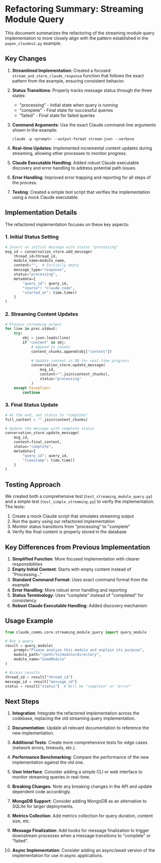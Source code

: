 # Refactoring Summary: Streaming Module Query

This document summarizes the refactoring of the streaming module query implementation to more closely align with the pattern established in the `popen_claudev2.py` example.

## Key Changes

1. **Streamlined Implementation**: Created a focused `stream_and_store_claude_response` function that follows the exact pattern from the example, ensuring consistent behavior.

2. **Status Transitions**: Properly tracks message status through the three states:
   - "processing" - Initial state when query is running
   - "complete" - Final state for successful queries
   - "failed" - Final state for failed queries

3. **Command Arguments**: Use the exact Claude command-line arguments shown in the example:
   ```
   claude -p <prompt> --output-format stream-json --verbose
   ```

4. **Real-time Updates**: Implemented incremental content updates during streaming, allowing other processes to monitor progress.

5. **Claude Executable Handling**: Added robust Claude executable discovery and error handling to address potential path issues.

6. **Error Handling**: Improved error trapping and reporting for all steps of the process.

7. **Testing**: Created a simple test script that verifies the implementation using a mock Claude executable.

## Implementation Details

The refactored implementation focuses on these key aspects:

### 1. Initial Status Setting

```python
# Insert an initial message with status "processing"
msg_id = conversation_store.add_message(
    thread_id=thread_id,
    module_name=module_name,
    content="",  # Initially empty
    message_type="response",
    status="processing",
    metadata={
        "query_id": query_id,
        "source": "claude_code",
        "started_at": time.time()
    }
)
```

### 2. Streaming Content Updates

```python
# Process streaming output
for line in proc.stdout:
    try:
        obj = json.loads(line)
        if "content" in obj:
            # Append to chunks
            content_chunks.append(obj["content"])
            
            # Update content in DB for real-time progress
            conversation_store.update_message(
                msg_id,
                content="".join(content_chunks),
                status="processing"
            )
    except Exception:
        continue
```

### 3. Final Status Update

```python
# At the end, set status to "complete"
full_content = "".join(content_chunks)

# Update the message with complete status
conversation_store.update_message(
    msg_id,
    content=final_content,
    status="complete",
    metadata={
        "query_id": query_id,
        "timestamp": time.time()
    }
)
```

## Testing Approach

We created both a comprehensive test (`test_streaming_module_query.py`) and a simple test (`test_simple_streaming.py`) to verify the implementation. The tests:

1. Create a mock Claude script that simulates streaming output
2. Run the query using our refactored implementation
3. Monitor status transitions from "processing" to "complete"
4. Verify the final content is properly stored in the database

## Key Differences from Previous Implementation

1. **Simplified Function**: More focused implementation with clearer responsibilities
2. **Empty Initial Content**: Starts with empty content instead of "Processing..."
3. **Standard Command Format**: Uses exact command format from the example
4. **Error Handling**: More robust error handling and reporting
5. **Status Terminology**: Uses "complete" instead of "completed" for consistency
6. **Robust Claude Executable Handling**: Added discovery mechanism

## Usage Example

```python
from claude_comms.core.streaming_module_query import query_module

# Run a query
result = query_module(
    prompt="Please analyze this module and explain its purpose",
    module_path="/path/to/module/directory",
    module_name="SomeModule"
)

# Access results
thread_id = result["thread_id"]
message_id = result["message_id"]
status = result["status"]  # Will be "complete" or "error"
```

## Next Steps

1. **Integration**: Integrate the refactored implementation across the codebase, replacing the old streaming query implementation.

2. **Documentation**: Update all relevant documentation to reference the new implementation.

3. **Additional Tests**: Create more comprehensive tests for edge cases (network errors, timeouts, etc.).

4. **Performance Benchmarking**: Compare the performance of the new implementation against the old one.

5. **User Interface**: Consider adding a simple CLI or web interface to monitor streaming queries in real-time.

6. **Breaking Changes**: Note any breaking changes in the API and update dependent code accordingly.

7. **MongoDB Support**: Consider adding MongoDB as an alternative to SQLite for larger deployments.

8. **Metrics Collection**: Add metrics collection for query duration, content size, etc.

9. **Message Finalization**: Add hooks for message finalization to trigger downstream processes when a message transitions to "complete" or "failed".

10. **Async Implementation**: Consider adding an async/await version of the implementation for use in async applications.